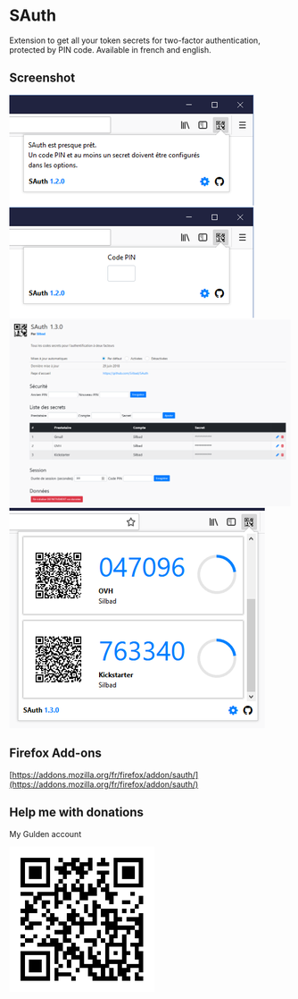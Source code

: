 # SAuth
Extension to get all your token secrets for two-factor authentication, protected by PIN code.
Available in french and english.

## Screenshot
![SAuth](./screenshots/sauth_1.2.0_1.png)
![SAuth](./screenshots/sauth_1.2.0_2.png)
![SAuth](./screenshots/sauth_1.3.0_1.png)
![SAuth](./screenshots/sauth_1.3.0_2.png)

## Firefox Add-ons
[https://addons.mozilla.org/fr/firefox/addon/sauth/](https://addons.mozilla.org/fr/firefox/addon/sauth/)

## Help me with donations
My Gulden account

![SAuth](./donation/gulden_silbad.png)
